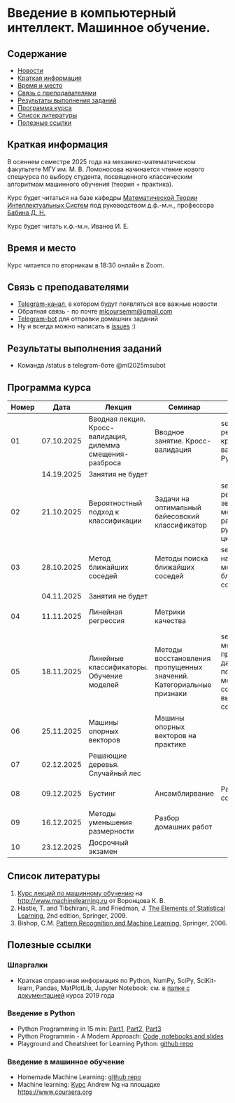 # Введение в компьютерный интеллект. Машинное обучение.

## Содержание
* [Новости](#news)
* [Краткая информация](#info)
* [Время и место](#ww)
* [Связь с преподавателями](#feedback)
* [Результаты выполнения заданий](#marks)
* [Программа курса](#program)
* [Список литературы](#lit)
* [Полезные ссылки](#links)

## <a name="info" /> Краткая информация 
В осеннем семестре 2025 года на механико-математическом факультете МГУ им. М. В. Ломоносова начинается чтение нового спецкурса по выбору студента, посвященного классическим алгоритмам машинного обучения (теория + практика). 

Курс будет читаться на базе кафедры [Математической Теории Интеллектуальных Систем](http://intsys.msu.ru) под руководством д.ф.-м.н., профессора [Бабина Д. Н.](http://intsys.msu.ru/staff/babin/) 

Курс будет читать к.ф.-м.н. Иванов И. Е.
## <a name="ww" /> Время и место 
Курс читается по вторникам в 18:30 онлайн в Zoom. 
## <a name="feedback" /> Связь с преподавателями
* [Telegram-канал](https://t.me/joinchat/9IzmCnQIyvs2NjUy), в котором будут появляться все важные новости
* Обратная связь - по почте mlcoursemm@gmail.com
* [Telegram-bot](https://t.me/ml2025msubot) для отправки домашних заданий
* Ну и всегда можно написать в [issues](https://github.com/mlcoursemm/ml2025autumn/issues) :)
## <a name="marks" /> Результаты выполнения заданий
* Команда /status в telegram-боте @ml2025msubot
## <a name="program" /> Программа курса 
| Номер         | Дата          | Лекция                                            | Семинар                                 | ДЗ            |Видео         |
| ------------- | ------------- | -------------                                     | -------------                           | ------------- |------------- |
| 01            | 07.10.2025    | Вводная лекция. Кросс-валидация, дилемма смещения-разброса | Вводное занятие. Кросс-валидация | seminar01: реализация кросс-валидации на Python| [Лекция 01 на youtube](https://youtu.be/CwSZFPYHffM)|
|               | 14.19.2025    | Занятия не будет |   |  ||
| 02            | 21.10.2025    | Вероятностный подход к классификации | Задачи на оптимальный байесовский классификатор | seminar02: реализация эвристического метода для распознавания рукописных цифр|[Лекция 02 на youtube](https://youtu.be/UkIlwwy0Opk)|
| 03            | 28.10.2025    | Метод ближайших соседей | Методы поиска ближайших соседей | seminar03: настройка метода ближайших соседей|[Лекция 03 на youtube](https://youtu.be/wkqoWtDUxWU)|
|               | 04.11.2025    | Занятия не будет |   |  ||
| 04            | 11.11.2025    | Линейная регрессия | Метрики качества |  |[Лекция 04 на youtube](https://youtu.be/wZcguLtbnMc)|
| 05            | 18.11.2025    | Линейные классификаторы. Обучение моделей | Методы восстановления пропущенных значений. Категориальные признаки | seminar05: методы препроцессинга данных, подсчет метрик; competition01: выдача первого соревнования| [Лекция 05 на youtube](https://youtu.be/FIcZsElOmH8)|
| 06            | 25.11.2025    | Машины опорных векторов |  Машины опорных векторов на практике |  |[Лекция 06 на youtube](https://youtu.be/-CJxXDPRXVo)|
| 07            | 02.12.2025    | Решающие деревья. Случайный лес | |  |[Лекция 07 на youtube](https://youtu.be/TPLbx_1ypq4)|
| 08            | 09.12.2025   | Бустинг | Ансамблирвание | Разбор соревнования |[Лекция 08 на youtube](https://youtu.be/-yN3MQ15J6c)|
| 09            | 16.12.2025    | Методы уменьшения размерности | Разбор домашних работ  |  |[Лекция 09 на youtube](https://youtu.be/UIarVdKfV7E)|
| 10            | 23.12.2025    | Досрочный экзамен |   |  ||

## <a name="lit" /> Список литературы
1. [Курс лекций по машинному обучению](http://www.machinelearning.ru/wiki/index.php?title=Машинное_обучение_%28курс_лекций%2C_К.В.Воронцов%29) на http://www.machinelearning.ru от Воронцова К. В.
1. Hastie, T. and Tibshirani, R. and Friedman, J. [The Elements of Statistical Learning](https://web.stanford.edu/~hastie/ElemStatLearn/printings/ESLII_print12.pdf), 2nd edition, Springer, 2009.
2. Bishop, C.M. [Pattern Recognition and Machine Learning](https://www.microsoft.com/en-us/research/uploads/prod/2006/01/Bishop-Pattern-Recognition-and-Machine-Learning-2006.pdf), Springer, 2006.
## <a name="links" /> Полезные ссылки 
### Шпаргалки
* Краткая справочная информация по Python, NumPy, SciPy, SciKit-learn, Pandas, MatPlotLib, Jupyter Notebook: см. в [папке с документацией](https://github.com/mlcoursemm/mlcoursemm2019spring/tree/master/cheatsheets) курса 2019 года
### Введение в Python
* Python Programming in 15 min: [Part1](https://towardsdatascience.com/python-programming-in-15-min-part-1-3ad2d773834c), [Part2](https://towardsdatascience.com/python-programming-in-15-min-part-2-480f78713544), [Part3](https://towardsdatascience.com/python-programming-in-15-min-part-3-ce882f9ab9b2)
* Python Programmin - A Modern Approach: [Code, notebooks and slides](https://github.com/vamsi/python-programming-modern-approach)
* Playground and Cheatsheet for Learning Python: [github repo](https://github.com/trekhleb/learn-python)
### Введение в машинное обучение
* Homemade Machine Learning: [github repo](https://github.com/trekhleb/homemade-machine-learning)
* Machine learning: [Курс](https://www.coursera.org/learn/machine-learning) Andrew Ng на площадке https://www.coursera.org
 
